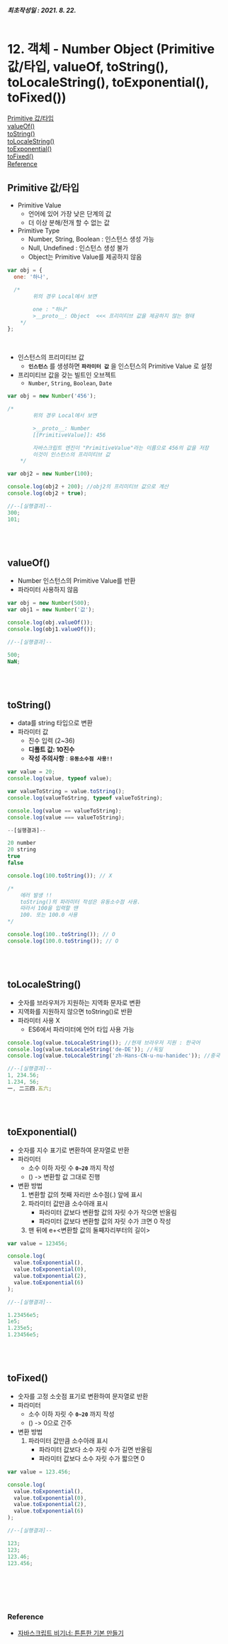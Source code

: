 ##### 최초작성일 : 2021. 8. 22.<br><br>

# 12. 객체 - Number Object (Primitive 값/타입, valueOf, toString(), toLocaleString(), toExponential(), toFixed())

[Primitive 값/타입](#primitive-값타입)  
[valueOf()](#valueOf)  
[toString()](#tostring)  
[toLocaleString()](#tolocalestring)  
[toExponential()](#toExponential)  
[toFixed()](#tofixed)  
[Reference](#reference)

## Primitive 값/타입

- Primitive Value
  - 언어에 있어 가장 낮은 단계의 값
  - 더 이상 분해/전개 할 수 없는 값
- Primitive Type
  - Number, String, Boolean : 인스턴스 생성 가능
  - Null, Undefined : 인스턴스 생성 불가
  - Object는 Primitive Value를 제공하지 않음

```js
var obj = {
  one: '하나',

  /*
        위의 경우 Local에서 보면

        one : "하나"
        >__proto__: Object  <<< 프리미티브 값을 제공하지 않는 형태
    */
};
```

<br>

- 인스턴스의 프리미티브 값
  - **`인스턴스`** 를 생셩하면 **`파라미터 값`** 을 인스턴스의 Primitive Value 로 설정
- 프리미티브 값을 갖는 빌트인 오브젝트
  - `Number`, `String`, `Boolean`, `Date`

```js
var obj = new Number('456');

/*
        위의 경우 Local에서 보면

        >__proto__: Number
        [[PrimitiveValue]]: 456

        자바스크립트 엔진이 "PrimitiveValue"라는 이름으로 456의 값을 저장
        이것이 인스턴스의 프리미티브 값
    */

var obj2 = new Number(100);

console.log(obj2 + 200); //obj2의 프리미티브 값으로 계산
console.log(obj2 + true);

//--[실행결과]--
300;
101;
```

<br><br>

## valueOf()

- Number 인스턴스의 Primitive Value를 반환
- 파라미터 사용하지 않음

```js
var obj = new Number(500);
var obj1 = new Number('값');

console.log(obj.valueOf());
console.log(obj1.valueOf());

//--[실행결과]--

500;
NaN;
```

<br><br>

## toString()

- data를 string 타입으로 변환
- 파라미터 값
  - 진수 입력 (2~36)
  - **디폴트 값: 10진수**
  - **작성 주의사항** : **`유동소수점 사용!!`**

```js
var value = 20;
console.log(value, typeof value);

var valueToString = value.toString();
console.log(valueToString, typeof valueToString);

console.log(value == valueToString);
console.log(value === valueToString);

--[실행결과]--

20 number
20 string
true
false
```

```js
console.log(100.toString()); // X

/*
    에러 발생 !!
    toString()의 파라미터 작성은 유동소수점 사용.
    따라서 100을 입력할 땐
    100. 또는 100.0 사용
*/

console.log(100..toString()); // O
console.log(100.0.toString()); // O

```

<br><br>

## toLocaleString()

- 숫자를 브라우저가 지원하는 지역화 문자로 변환
- 지역화를 지원하지 않으면 toString()로 반환
- 파라미터 사용 X
  - ES6에서 파라미터에 언어 타입 사용 가능

```js
console.log(value.toLocaleString()); //현재 브라우저 지원 : 한국어
console.log(value.toLocaleString('de-DE')); //독일
console.log(value.toLocaleString('zh-Hans-CN-u-nu-hanidec')); //중국

//--[실행결과]--
1, 234.56;
1.234, 56;
一, 二三四.五六;
```

<br><br>

## toExponential()

- 숫자를 지수 표기로 변환하여 문자열로 반환
- 파라미터
  - 소수 이하 자릿 수 **`0~20`** 까지 작성
  - () -> 변환할 값 그대로 진행
- 변환 방법
  1. 변환할 값의 첫째 자리만 소수점(.) 앞에 표시
  2. 파라미터 값만큼 소수아래 표시
     - 파라미터 값보다 변환할 값의 자릿 수가 작으면 반올림
     - 파라미터 값보다 변환할 값의 자릿 수가 크면 0 작성
  3. 맨 뒤에 e+<변환할 값의 둘째자리부터의 길이>

```js
var value = 123456;

console.log(
  value.toExponential(),
  value.toExponential(0),
  value.toExponential(2),
  value.toExponential(6)
);

//--[실행결과]--

1.23456e5;
1e5;
1.235e5;
1.23456e5;
```

<br><br>

## toFixed()

- 숫자를 고정 소숫점 표기로 변환하여 문자열로 반환
- 파라미터
  - 소수 이하 자릿 수 **`0~20`** 까지 작성
  - () -> 0으로 간주
- 변환 방법
  1. 파라미터 값만큼 소수아래 표시
     - 파라미터 값보다 소수 자릿 수가 길면 반올림
     - 파라미터 값보다 소수 자릿 수가 짧으면 0

```js
var value = 123.456;

console.log(
  value.toExponential(),
  value.toExponential(0),
  value.toExponential(2),
  value.toExponential(6)
);

//--[실행결과]--

123;
123;
123.46;
123.456;
```

## <br><br>

### **Reference**

- [자바스크립트 비기너: 튼튼한 기본 만들기](https://www.inflearn.com/course/%EC%9E%90%EB%B0%94%EC%8A%A4%ED%81%AC%EB%A6%BD%ED%8A%B8-%EB%B9%84%EA%B8%B0%EB%84%88)
